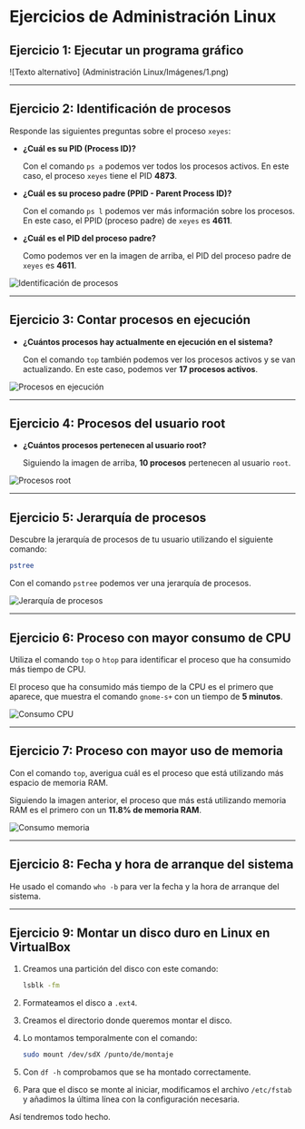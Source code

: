 # Ejercicios de Administración Linux

## Ejercicio 1: Ejecutar un programa gráfico

![Texto alternativo] (Administración Linux/Imágenes/1.png) 

---

## Ejercicio 2: Identificación de procesos

Responde las siguientes preguntas sobre el proceso `xeyes`:

- **¿Cuál es su PID (Process ID)?**
  
  Con el comando `ps a` podemos ver todos los procesos activos. En este caso, el proceso `xeyes` tiene el PID **4873**.

- **¿Cuál es su proceso padre (PPID - Parent Process ID)?**
  
  Con el comando `ps l` podemos ver más información sobre los procesos. En este caso, el PPID (proceso padre) de `xeyes` es **4611**.

- **¿Cuál es el PID del proceso padre?**
  
  Como podemos ver en la imagen de arriba, el PID del proceso padre de `xeyes` es **4611**.

![Identificación de procesos](sandbox:/mnt/data/extracted_images/image_2.png)

---

## Ejercicio 3: Contar procesos en ejecución

- **¿Cuántos procesos hay actualmente en ejecución en el sistema?**
  
  Con el comando `top` también podemos ver los procesos activos y se van actualizando. En este caso, podemos ver **17 procesos activos**.

![Procesos en ejecución](sandbox:/mnt/data/extracted_images/image_3.png)

---

## Ejercicio 4: Procesos del usuario root

- **¿Cuántos procesos pertenecen al usuario root?**
  
  Siguiendo la imagen de arriba, **10 procesos** pertenecen al usuario `root`.

![Procesos root](sandbox:/mnt/data/extracted_images/image_4.png)

---

## Ejercicio 5: Jerarquía de procesos

Descubre la jerarquía de procesos de tu usuario utilizando el siguiente comando:

```bash
pstree
```

Con el comando `pstree` podemos ver una jerarquía de procesos.

![Jerarquía de procesos](sandbox:/mnt/data/extracted_images/image_5.png)

---

## Ejercicio 6: Proceso con mayor consumo de CPU

Utiliza el comando `top` o `htop` para identificar el proceso que ha consumido más tiempo de CPU.

El proceso que ha consumido más tiempo de la CPU es el primero que aparece, que muestra el comando `gnome-s+` con un tiempo de **5 minutos**.

![Consumo CPU](sandbox:/mnt/data/extracted_images/image_6.png)

---

## Ejercicio 7: Proceso con mayor uso de memoria

Con el comando `top`, averigua cuál es el proceso que está utilizando más espacio de memoria RAM.

Siguiendo la imagen anterior, el proceso que más está utilizando memoria RAM es el primero con un **11.8% de memoria RAM**.

![Consumo memoria](sandbox:/mnt/data/extracted_images/image_7.png)

---

## Ejercicio 8: Fecha y hora de arranque del sistema

He usado el comando `who -b` para ver la fecha y la hora de arranque del sistema.

---

## Ejercicio 9: Montar un disco duro en Linux en VirtualBox

1. Creamos una partición del disco con este comando:

   ```bash
   lsblk -fm
   ```

2. Formateamos el disco a `.ext4`.
3. Creamos el directorio donde queremos montar el disco.
4. Lo montamos temporalmente con el comando:

   ```bash
   sudo mount /dev/sdX /punto/de/montaje
   ```

5. Con `df -h` comprobamos que se ha montado correctamente.
6. Para que el disco se monte al iniciar, modificamos el archivo `/etc/fstab` y añadimos la última línea con la configuración necesaria.

Así tendremos todo hecho.
